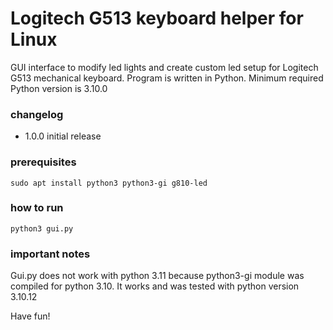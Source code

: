 # Logitech G513 keyboard helper for Linux

GUI interface to modify led lights and create custom led setup for Logitech G513 mechanical keyboard. Program is written in Python.
Minimum required Python version is 3.10.0

### changelog

- 1.0.0 initial release

### prerequisites

```
sudo apt install python3 python3-gi g810-led
```

### how to run

```
python3 gui.py
```

### important notes

Gui.py does not work with python 3.11 because python3-gi module was compiled for python 3.10.
It works and was tested with python version 3.10.12

Have fun!
